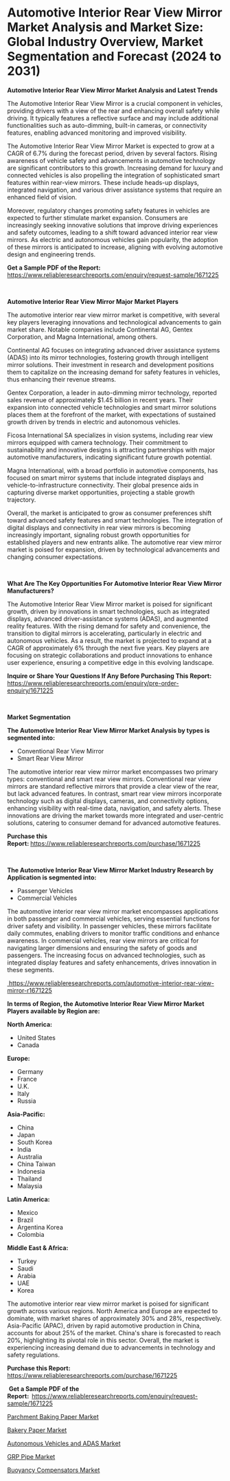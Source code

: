 <p><h1>Automotive Interior Rear View Mirror Market Analysis and Market Size: Global Industry Overview, Market Segmentation and Forecast (2024 to 2031)</h1></p><p><strong>Automotive Interior Rear View Mirror Market Analysis and Latest Trends</strong></p>
<p><p>The Automotive Interior Rear View Mirror is a crucial component in vehicles, providing drivers with a view of the rear and enhancing overall safety while driving. It typically features a reflective surface and may include additional functionalities such as auto-dimming, built-in cameras, or connectivity features, enabling advanced monitoring and improved visibility.</p><p>The Automotive Interior Rear View Mirror Market is expected to grow at a CAGR of 6.7% during the forecast period, driven by several factors. Rising awareness of vehicle safety and advancements in automotive technology are significant contributors to this growth. Increasing demand for luxury and connected vehicles is also propelling the integration of sophisticated smart features within rear-view mirrors. These include heads-up displays, integrated navigation, and various driver assistance systems that require an enhanced field of vision.</p><p>Moreover, regulatory changes promoting safety features in vehicles are expected to further stimulate market expansion. Consumers are increasingly seeking innovative solutions that improve driving experiences and safety outcomes, leading to a shift toward advanced interior rear view mirrors. As electric and autonomous vehicles gain popularity, the adoption of these mirrors is anticipated to increase, aligning with evolving automotive design and engineering trends.</p></p>
<p><strong>Get a Sample PDF of the Report:&nbsp;</strong> <a href="https://www.reliableresearchreports.com/enquiry/request-sample/1671225?utm_campaign=1425&utm_medium=2&utm_source=Github&utm_content=ia&utm_term=10102024&utm_id=automotive-interior-rear-view-mirror">https://www.reliableresearchreports.com/enquiry/request-sample/1671225</a></p>
<p>&nbsp;</p>
<p><strong>Automotive Interior Rear View Mirror Major Market Players</strong></p>
<p><p>The automotive interior rear view mirror market is competitive, with several key players leveraging innovations and technological advancements to gain market share. Notable companies include Continental AG, Gentex Corporation, and Magna International, among others.</p><p>Continental AG focuses on integrating advanced driver assistance systems (ADAS) into its mirror technologies, fostering growth through intelligent mirror solutions. Their investment in research and development positions them to capitalize on the increasing demand for safety features in vehicles, thus enhancing their revenue streams.</p><p>Gentex Corporation, a leader in auto-dimming mirror technology, reported sales revenue of approximately $1.45 billion in recent years. Their expansion into connected vehicle technologies and smart mirror solutions places them at the forefront of the market, with expectations of sustained growth driven by trends in electric and autonomous vehicles.</p><p>Ficosa International SA specializes in vision systems, including rear view mirrors equipped with camera technology. Their commitment to sustainability and innovative designs is attracting partnerships with major automotive manufacturers, indicating significant future growth potential.</p><p>Magna International, with a broad portfolio in automotive components, has focused on smart mirror systems that include integrated displays and vehicle-to-infrastructure connectivity. Their global presence aids in capturing diverse market opportunities, projecting a stable growth trajectory.</p><p>Overall, the market is anticipated to grow as consumer preferences shift toward advanced safety features and smart technologies. The integration of digital displays and connectivity in rear view mirrors is becoming increasingly important, signaling robust growth opportunities for established players and new entrants alike. The automotive rear view mirror market is poised for expansion, driven by technological advancements and changing consumer expectations.</p></p>
<p>&nbsp;</p>
<p><strong>What Are The Key Opportunities For Automotive Interior Rear View Mirror Manufacturers?</strong></p>
<p><p>The Automotive Interior Rear View Mirror market is poised for significant growth, driven by innovations in smart technologies, such as integrated displays, advanced driver-assistance systems (ADAS), and augmented reality features. With the rising demand for safety and convenience, the transition to digital mirrors is accelerating, particularly in electric and autonomous vehicles. As a result, the market is projected to expand at a CAGR of approximately 6% through the next five years. Key players are focusing on strategic collaborations and product innovations to enhance user experience, ensuring a competitive edge in this evolving landscape.</p></p>
<p><strong>Inquire or Share Your Questions If Any Before Purchasing This Report:</strong> <a href="https://www.reliableresearchreports.com/enquiry/pre-order-enquiry/1671225?utm_campaign=1425&utm_medium=2&utm_source=Github&utm_content=ia&utm_term=10102024&utm_id=automotive-interior-rear-view-mirror">https://www.reliableresearchreports.com/enquiry/pre-order-enquiry/1671225</a></p>
<p>&nbsp;</p>
<p><strong>Market Segmentation</strong></p>
<p><strong>The Automotive Interior Rear View Mirror Market Analysis by types is segmented into:</strong></p>
<p><ul><li>Conventional Rear View Mirror</li><li>Smart Rear View Mirror</li></ul></p>
<p><p>The automotive interior rear view mirror market encompasses two primary types: conventional and smart rear view mirrors. Conventional rear view mirrors are standard reflective mirrors that provide a clear view of the rear, but lack advanced features. In contrast, smart rear view mirrors incorporate technology such as digital displays, cameras, and connectivity options, enhancing visibility with real-time data, navigation, and safety alerts. These innovations are driving the market towards more integrated and user-centric solutions, catering to consumer demand for advanced automotive features.</p></p>
<p><strong>Purchase this Report:&nbsp;</strong><a href="https://www.reliableresearchreports.com/purchase/1671225?utm_campaign=1425&utm_medium=2&utm_source=Github&utm_content=ia&utm_term=10102024&utm_id=automotive-interior-rear-view-mirror">https://www.reliableresearchreports.com/purchase/1671225</a></p>
<p>&nbsp;</p>
<p><strong>The Automotive Interior Rear View Mirror Market Industry Research by Application is segmented into:</strong></p>
<p><ul><li>Passenger Vehicles</li><li>Commercial Vehicles</li></ul></p>
<p><p>The automotive interior rear view mirror market encompasses applications in both passenger and commercial vehicles, serving essential functions for driver safety and visibility. In passenger vehicles, these mirrors facilitate daily commutes, enabling drivers to monitor traffic conditions and enhance awareness. In commercial vehicles, rear view mirrors are critical for navigating larger dimensions and ensuring the safety of goods and passengers. The increasing focus on advanced technologies, such as integrated display features and safety enhancements, drives innovation in these segments.</p></p>
<p><a href="https://www.reliableresearchreports.com/automotive-interior-rear-view-mirror-r1671225?utm_campaign=1425&utm_medium=2&utm_source=Github&utm_content=ia&utm_term=10102024&utm_id=automotive-interior-rear-view-mirror">&nbsp;https://www.reliableresearchreports.com/automotive-interior-rear-view-mirror-r1671225</a></p>
<p><strong>In terms of Region, the Automotive Interior Rear View Mirror Market Players available by Region are:</strong></p>
<p>
    <p> <strong> North America: </strong>
        <ul>
            <li>United States</li>
            <li>Canada</li>
        </ul>
        </p> 
    <p> <strong> Europe: </strong>
        <ul>
            <li>Germany</li>
            <li>France</li>
            <li>U.K.</li>
            <li>Italy</li>
            <li>Russia</li>
        </ul>
        </p> 
    <p> <strong> Asia-Pacific: </strong>
        <ul>
            <li>China</li>
            <li>Japan</li>
            <li>South Korea</li>
            <li>India</li>
            <li>Australia</li>
            <li>China Taiwan</li>
            <li>Indonesia</li>
            <li>Thailand</li>
            <li>Malaysia</li>
        </ul>
        </p> 
    <p> <strong> Latin America: </strong>
        <ul>
            <li>Mexico</li>
            <li>Brazil</li>
            <li>Argentina Korea</li>
            <li>Colombia</li>
        </ul>
        </p> 
    <p> <strong> Middle East & Africa: </strong>
        <ul>
            <li>Turkey</li>
            <li>Saudi</li>
            <li>Arabia</li>
            <li>UAE</li>
            <li>Korea</li>
        </ul>
    </p>
    </p>
<p><p>The automotive interior rear view mirror market is poised for significant growth across various regions. North America and Europe are expected to dominate, with market shares of approximately 30% and 28%, respectively. Asia-Pacific (APAC), driven by rapid automotive production in China, accounts for about 25% of the market. China's share is forecasted to reach 20%, highlighting its pivotal role in this sector. Overall, the market is experiencing increasing demand due to advancements in technology and safety regulations.</p></p>
<p><strong>Purchase this Report: </strong><a href="https://www.reliableresearchreports.com/purchase/1671225?utm_campaign=1425&utm_medium=2&utm_source=Github&utm_content=ia&utm_term=10102024&utm_id=automotive-interior-rear-view-mirror">https://www.reliableresearchreports.com/purchase/1671225</a></p>
<p>&nbsp;<strong>Get a Sample PDF of the Report:&nbsp;&nbsp;</strong><a href="https://www.reliableresearchreports.com/enquiry/request-sample/1671225?utm_campaign=1425&utm_medium=2&utm_source=Github&utm_content=ia&utm_term=10102024&utm_id=automotive-interior-rear-view-mirror">https://www.reliableresearchreports.com/enquiry/request-sample/1671225</a></p>
<p><strong></strong></p>
<p><p><a href="https://www.linkedin.com/pulse/insights-parchment-baking-paper-market-players-size-geographical-ulkpe?utm_campaign=1425&utm_medium=2&utm_source=Github&utm_content=ia&utm_term=10102024&utm_id=automotive-interior-rear-view-mirror">Parchment Baking Paper Market</a></p><p><a href="https://www.linkedin.com/pulse/bakery-paper-market-consolidation-impact-structure-2024-2031-poipe?utm_campaign=1425&utm_medium=2&utm_source=Github&utm_content=ia&utm_term=10102024&utm_id=automotive-interior-rear-view-mirror">Bakery Paper Market</a></p><p><a href="https://github.com/arionmp/Market-Research-Report-List-5/blob/main/autonomous-vehicles-and-adas-market.md?utm_campaign=1425&utm_medium=2&utm_source=Github&utm_content=ia&utm_term=10102024&utm_id=automotive-interior-rear-view-mirror">Autonomous Vehicles and ADAS Market</a></p><p><a href="https://www.linkedin.com/pulse/grp-pipe-market-size-growing-cagr-12-report-covers-analysis-v7fbc?utm_campaign=1425&utm_medium=2&utm_source=Github&utm_content=ia&utm_term=10102024&utm_id=automotive-interior-rear-view-mirror">GRP Pipe Market</a></p><p><a href="https://www.linkedin.com/pulse/mapping-buoyancy-compensators-market-trends-challenges-breakthroughs-bnywe?utm_campaign=1425&utm_medium=2&utm_source=Github&utm_content=ia&utm_term=10102024&utm_id=automotive-interior-rear-view-mirror">Buoyancy Compensators Market</a></p></p>